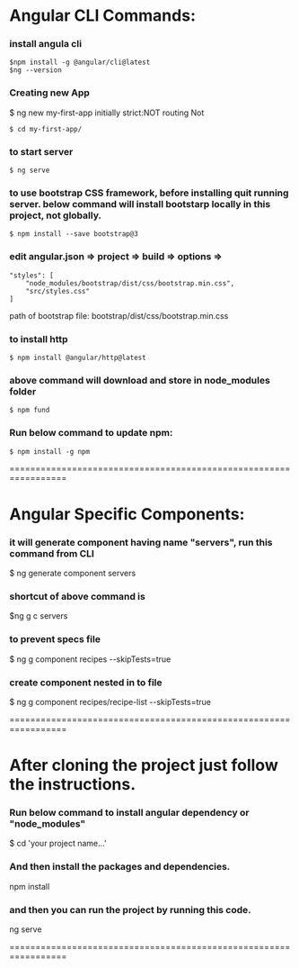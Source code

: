 
# Angular CLI Commands:

### install angula cli
	$npm install -g @angular/cli@latest
	$ng --version

### Creating new App

$ ng new my-first-app
	initially strict:NOT
	routing Not
 
	$ cd my-first-app/

### to start server
	$ ng serve

### to use bootstrap CSS framework, before installing quit running server. below command will install bootstarp locally in this project, not globally.

	$ npm install --save bootstrap@3

### edit angular.json => project => build => options =>
	"styles": [
		"node_modules/bootstrap/dist/css/bootstrap.min.css",
		"src/styles.css"
	]

path of bootstrap file:  	bootstrap/dist/css/bootstrap.min.css
 
### to install http
	
	$ npm install @angular/http@latest

### above command will download and store in node_modules folder
 
 	$ npm fund
 
### Run below command to update npm:
 	$ npm install -g npm
 

 
 
 
=================================================================

# Angular Specific Components:
 
### it will generate component having name "servers", run this command from CLI
 $ ng generate component servers
 
### shortcut of above command is
 $ng g c servers

### to prevent specs file
$ ng g component recipes --skipTests=true

### create component nested in to file
$  ng g component recipes/recipe-list --skipTests=true
 
=================================================================
#  After cloning the project just follow the instructions.

### Run below command to install angular dependency or "node_modules"

$ cd 'your project name...'

### And then install the packages and dependencies.
npm install

### and then you can run the project by running this code.
ng serve
 
 
=================================================================

 
 
 
 
 
 
 
 
 
 
 
 
 
